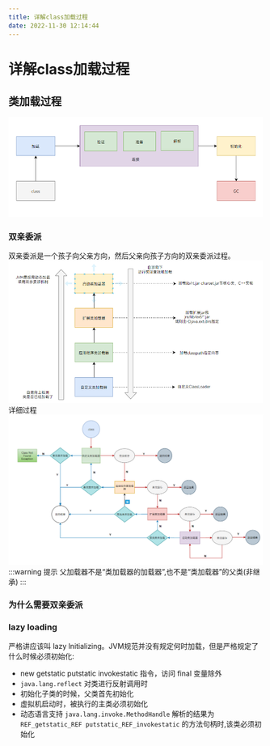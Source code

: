 ```yaml
---
title: 详解class加载过程
date: 2022-11-30 12:14:44
---
```


# 详解class加载过程

## 类加载过程
![图 19](../../../../public/img/02-%E8%AF%A6%E8%A7%A3Class%E7%B1%BB%E5%8A%A0%E8%BD%BD%E8%BF%87%E7%A8%8B/IMG_20221201-145245302.png)  

### 双亲委派
双亲委派是一个孩子向父亲方向，然后父亲向孩子方向的双亲委派过程。
![图 20](../../../../public/img/02-%E8%AF%A6%E8%A7%A3Class%E7%B1%BB%E5%8A%A0%E8%BD%BD%E8%BF%87%E7%A8%8B/IMG_20221201-145614104.png)  
详细过程
![图 21](../../../../public/img/02-%E8%AF%A6%E8%A7%A3Class%E7%B1%BB%E5%8A%A0%E8%BD%BD%E8%BF%87%E7%A8%8B/IMG_20221201-151907092.png)  
:::warning 提示
父加载器不是“类加载器的加载器”,也不是“类加载器”的父类(非继承)
:::

### 为什么需要双亲委派

### lazy loading
严格讲应该叫 lazy lnitializing。JVM规范并没有规定何时加载，但是严格规定了什么时候必须初始化:
* new getstatic putstatic invokestatic 指令，访问 final 变量除外
* `java.lang.reflect` 对类进行反射调用时
* 初始化子类的时候，父类首先初始化
* 虚拟机启动时，被执行的主类必须初始化
* 动态语言支持 `java.lang.invoke.MethodHandle` 解析的结果为 `REF_getstatic_REF putstatic_REF_invokestatic` 的方法句柄时,该类必须初始化